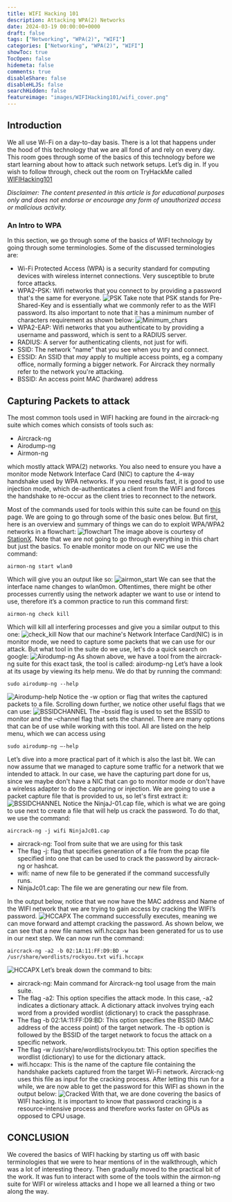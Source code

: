 ```yaml
---
title: WIFI Hacking 101
description: Attacking WPA(2) Networks
date: 2024-03-19 00:00:00+0000
draft: false
tags: ["Networking", "WPA(2)", "WIFI"]
categories: ["Networking", "WPA(2)", "WIFI"]
showToc: true
TocOpen: false
hidemeta: false
comments: true
disableShare: false
disableHLJS: false
searchHidden: false
featureimage: "images/WIFIHacking101/wifi_cover.png"
---
```

## Introduction
We all use Wi-Fi on a day-to-day basis. There is a lot that happens under the hood of this technology that we are all fond of and rely on every day. This room goes through some of the basics of this technology before we start learning about how to attack such network setups. Let’s dig in. If you wish to follow through, check out the room on TryHackMe called [WIFIHacking101](https://tryhackme.com/room/wifihacking101)

_Disclaimer: The content presented in this article is for educational purposes only and does not endorse or encourage any form of unauthorized access or malicious activity._

### An Intro to WPA
In this section, we go through some of the basics of WIFI technology by going through some terminologies. Some of the discussed terminologies are:
- Wi-Fi Protected Access (WPA) is a security standard for computing devices with wireless internet connections. Very susceptible to brute force attacks.
-	WPA2-PSK: Wifi networks that you connect to by providing a password that's the same for everyone.
![PSK](/images/WIFIHacking101/PSK.png)
Take note that PSK stands for Pre-Shared-Key and is essentially what we commonly refer to as the WIFI password. Its also important to note that it has a minimum number of characters requirement as shown below:
![Minimum_chars](/images/WIFIHacking101/8.png)
-	WPA2-EAP: Wifi networks that you authenticate to by providing a username and password, which is sent to a RADIUS server.
-	RADIUS: A server for authenticating clients, not just for wifi.
-	SSID: The network "name" that you see when you try and connect.
-	ESSID: An SSID that *may* apply to multiple access points, eg a company office, normally forming a bigger network. For Aircrack they normally refer to the network you're attacking.
-	BSSID: An access point MAC (hardware) address

## Capturing Packets to attack
The most common tools used in WIFI hacking are found in the aircrack-ng suite which comes which consists of tools such as: 
- Aircrack-ng
- Airodump-ng
- Airmon-ng

which mostly attack WPA(2) networks. You also need to ensure you have a monitor mode Network Interface Card (NIC) to capture the 4-way handshake used by WPA networks. If you need results fast, it is good to use injection mode, which de-authenticates a client from the WIFI and forces the handshake to re-occur as the client tries to reconnect to the network.

Most of the commands used for tools within this suite can be found on [this](https://www.aircrack-ng.org/doku.php?id=airmon-ng) page. We are going to go through some of the basic ones below. But first, here is an overview and summary of things we can do to exploit WPA/WPA2 networks in a flowchart:
![flowchart](/images/WIFIHacking101/flowchart.png)
The image above is courtesy of [StationX](https://www.stationx.net/how-to-use-aircrack-ng-tutorial/). Note that we are not going to go through everything in this chart but just the basics.
To enable monitor mode on our NIC we use the command:
```
airmon-ng start wlan0
```
Which will give you an output like so:
![airmon_start](/images/WIFIHacking101/MonitorMode.png)
We can see that the interface name changes to wlan0mon. Oftentimes, there might be other processes currently using the network adapter we want to use or intend to use, therefore it’s a common practice to run this command first: 
```
airmon-ng check kill
```
Which will kill all interfering processes and give you a similar output to this one:
![check_kill](/images/WIFIHacking101/CheckKill.png)
Now that our machine's Network Interface Card(NIC) is in monitor mode, we need to capture some packets that we can use for our attack. But what tool in the suite do we use, let's do a quick search on google:
![Airodump-ng](/images/WIFIHacking101/Airodump-ng.png)
As shown above, we have a tool from the aircrack-ng suite for this exact task, the tool is called: airodump-ng
Let’s have a look at its usage by viewing its help menu. We do that by running the command:
```
sudo airodump-ng --help
```
![Airodump-help](/images/WIFIHacking101/-W.png)
Notice the -w option or flag that writes the captured packets to a file. Scrolling down further, we notice other useful flags that we can use:
![BSSIDCHANNEL](/images/WIFIHacking101/BSSIDCHANNEL.png)
The –bssid flag is used to set the BSSID to monitor and the –channel flag that sets the channel. There are many options that can be of use while working with this tool. All are listed on the help menu, which we can access using 
```
sudo airodump-ng –-help
```
Let’s dive into a more practical part of it which is also the last bit. We can now assume that we managed to capture some traffic for a network that we intended to attack. In our case, we have the capturing part done for us, since we maybe don't have a NIC that can go to monitor mode or don't have a wireless adapter to do the capturing or injection. We are going to use a packet capture file that is provided to us, so let's first extract it:
![BSSIDCHANNEL](/images/WIFIHacking101/BSSIDCHANNEL.png)
Notice the NinjaJ-01.cap file, which is what we are going to use next to create a file that will help us crack the password. To do that, we use the command: 
```
aircrack-ng -j wifi NinjaJc01.cap
``` 
- aircrack-ng: Tool from suite that we are using for this task
- The flag -j: flag that specifies generation of a file from the pcap file specified into one that can be used to crack the password by aircrack-ng or hashcat.
- wifi: name of new file to be generated if the command successfully runs.
- NinjaJc01.cap: The file we are generating our new file from.

In the output below, notice that we now have the MAC address and Name of the WIFI network that we are trying to gain access by cracking the WIFI’s password.
![HCCAPX](/images/WIFIHacking101/HCCAPX.png)
The command successfully executes, meaning we can move forward and attempt cracking the password. As shown below, we can see that a new file names wifi.hccapx has been generated for us to use in our next step. We can now run the command:
```
aircrack-ng -a2 -b 02:1A:11:FF:D9:BD -w /usr/share/wordlists/rockyou.txt wifi.hccapx
```
![HCCAPX](/images/WIFIHacking101/HCCAPX.png)
Let’s break down the command to bits:
- aircrack-ng: Main command for Aircrack-ng tool usage from the main suite.
- The flag -a2: This option specifies the attack mode. In this case, -a2 indicates a dictionary attack. A dictionary attack involves trying each word from a provided wordlist (dictionary) to crack the passphrase.
- The flag -b 02:1A:11:FF:D9:BD: This option specifies the BSSID (MAC address of the access point) of the target network. The -b option is followed by the BSSID of the target network to focus the attack on a specific network.
- The flag -w /usr/share/wordlists/rockyou.txt: This option specifies the wordlist (dictionary) to use for the dictionary attack.
- wifi.hccapx: This is the name of the capture file containing the handshake packets captured from the target Wi-Fi network. Aircrack-ng uses this file as input for the cracking process.
After letting this run for a while, we are now able to get the password for this WIFI as shown in the output below:
![Cracked](/images/WIFIHacking101/Cracked.png)
With that, we are done covering the basics of WIFI hacking. It is important to know that password cracking is a resource-intensive process and therefore works faster on GPUs as opposed to CPU usage.
## CONCLUSION
We covered the basics of WIFI hacking by starting us off with basic terminologies that we were to hear mentions of in the walkthrough, which was a lot of interesting theory. Then gradually moved to the practical bit of the work. It was fun to interact with some of the tools within the airmon-ng suite for WIFI or wireless attacks and I hope we all learned a thing or two along the way.
